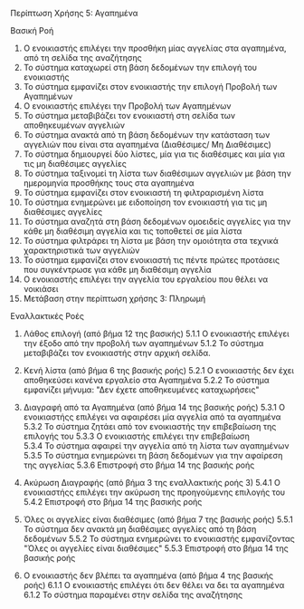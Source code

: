 Περίπτωση Χρήσης 5: Αγαπημένα

Βασική Ροή
1.  Ο ενοικιαστής επιλέγει την προσθήκη μίας αγγελίας στα αγαπημένα, από τη σελίδα της αναζήτησης
2.  Το σύστημα καταχωρεί στη βάση δεδομένων την επιλογή του ενοικιαστής
3.  Το σύστημα εμφανίζει στον ενοικιαστής την επιλογή Προβολή των Αγαπημένων 
4.  Ο ενοικιαστής επιλέγει την Προβολή των Αγαπημένων 
5.  Το σύστημα μεταβιβάζει τον ενοικιαστή στη σελίδα των αποθηκευμένων αγγελιών
6.  Το σύστημα ανακτά από τη βάση δεδομένων την κατάσταση των αγγελιών που είναι στα αγαπημένα (Διαθέσιμες/ Μη Διαθέσιμες)
7.  Το σύστημα δημιουργεί δύο λίστες, μία για τις διαθέσιμες και μία για τις μη διαθέσιμες αγγελίες
8.  Το σύστημα ταξινομεί τη λίστα των διαθέσιμων αγγελιών με βάση την ημερομηνία προσθήκης τους στα αγαπημένα
9.  Το σύστημα εμφανίζει στον ενοικιαστή τη φιλτραρισμένη λίστα
10. Το σύστημα ενημερώνει με ειδοποίηση τον ενοικιαστή για τις μη διαθέσιμες αγγελίες
11. Το σύστημα αναζητά στη βάση δεδομένων ομοειδείς αγγελίες για την κάθε μη διαθέσιμη αγγελία και τις τοποθετεί σε μία λίστα
12. Το σύστημα φιλτράρει τη λίστα με βάση την ομοιότητα στα τεχνικά χαρακτηριστικά των αγγελιών
13. Το σύστημα εμφανίζει στον ενοικιαστή τις πέντε πρώτες προτάσεις που συγκέντρωσε για κάθε μη διαθέσιμη αγγελία 
14. Ο ενοικιαστής επιλέγει την αγγελία του εργαλείου που θέλει να νοικιάσει
15. Μετάβαση στην περίπτωση χρήσης 3: Πληρωμή

Εναλλακτικές Ροές
1. Λάθος επιλογή (από βήμα 12 της βασικής)
5.1.1 Ο ενοικιαστής επιλέγει την έξοδο από την προβολή των αγαπημένων
5.1.2 Το σύστημα μεταβιβάζει τον ενοικιαστής στην αρχική σελίδα.

2. Κενή λίστα (από βήμα 6 της βασικής ροής)
5.2.1 Ο ενοικιαστής δεν έχει αποθηκεύσει κανένα εργαλείο στα Αγαπημένα
5.2.2 Το σύστημα εμφανίζει μήνυμα: "Δεν έχετε αποθηκευμένες καταχωρήσεις"

3. Διαγραφή από τα Αγαπημένα (από βήμα 14 της βασικής ροής)
5.3.1 Ο ενοικιαστήςς επιλέγει να αφαιρέσει μία αγγελία από τα αγαπημένα
5.3.2 Το σύστημα ζητάει από τον ενοικιαστής την επιβεβαίωση της επιλογής του 
5.3.3 Ο ενοικιαστής επιλέγει την επιβεβαίωση  
5.3.4 Το σύστημα αφαιρεί την αγγελία από τη λίστα των αγαπημένων
5.3.5 Το σύστημα ενημερώνει τη βάση δεδομένων για την αφαίρεση της αγγελίας
5.3.6 Επιστροφή στο βήμα 14 της βασικής ροής

4. Ακύρωση Διαγραφής (από βήμα 3 της εναλλακτικής ροής 3)
5.4.1 Ο ενοικιαστήςς επιλέγει την ακύρωση της προηγούμενης επιλογής του
5.4.2 Επιστροφή στο βήμα 14 της βασικής ροής

5. Όλες οι αγγελίες είναι διαθέσιμες (από βήμα 7 της βασικής ροής)
5.5.1 Το σύστημα δεν ανακτά μη διαθέσιμες αγγελίες από τη βάση δεδομένων
5.5.2 Το σύστημα ενημερώνει το ενοικιαστής εμφανίζοντας "Όλες οι αγγελίες είναι διαθέσιμες"
5.5.3 Επιστροφή στο βήμα 14 της βασικής ροής

6. Ο ενοικιαστής δεν βλέπει τα αγαπημένα  (από βήμα 4 της βασικής ροής)
6.1.1 Ο ενοικιαστής επιλέγει ότι δεν θέλει να δει τα αγαπημένα
6.1.2 Το σύστημα παραμένει στην σελίδα της αναζήτησης